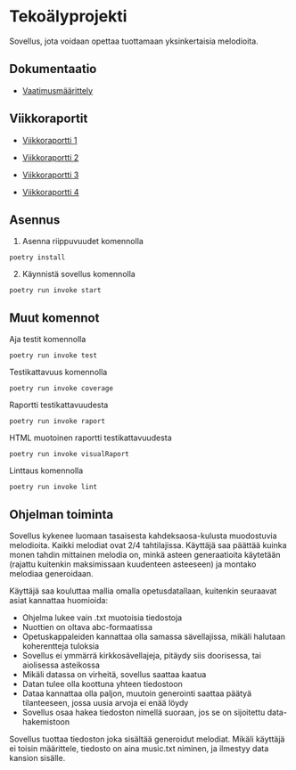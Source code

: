 # Tekoälyprojekti

Sovellus, jota voidaan opettaa tuottamaan yksinkertaisia melodioita.

## Dokumentaatio

- [Vaatimusmäärittely](https://github.com/codePercidae/algo_projekti/blob/main/documentation/requirement_spesification.md)

## Viikkoraportit

- [Viikkoraportti 1](https://github.com/codePercidae/algo_projekti/blob/main/documentation/Viikkorapotti_1.md)

- [Viikkoraportti 2](https://github.com/codePercidae/algo_projekti/blob/main/documentation/Viikkorapotti_2.md)

- [Viikkoraportti 3](https://github.com/codePercidae/algo_projekti/blob/main/documentation/Viikkorapotti_3.md)

- [Viikkoraportti 4](https://github.com/codePercidae/algo_projekti/blob/main/documentation/Viikkorapotti_4.md)

## Asennus

1. Asenna riippuvuudet komennolla
```
poetry install
```

2. Käynnistä sovellus komennolla
```
poetry run invoke start
```

## Muut komennot

Aja testit komennolla
```
poetry run invoke test
```

Testikattavuus komennolla
```
poetry run invoke coverage
```

Raportti testikattavuudesta
```
poetry run invoke raport
```

HTML muotoinen raportti testikattavuudesta
```
poetry run invoke visualRaport
```

Linttaus komennolla
```
poetry run invoke lint
```

## Ohjelman toiminta
Sovellus kykenee luomaan tasaisesta kahdeksaosa-kulusta muodostuvia
melodioita. Kaikki melodiat ovat 2/4 tahtilajissa. Käyttäjä saa
päättää kuinka monen tahdin mittainen melodia on, minkä
asteen generaatioita käytetään (rajattu kuitenkin maksimissaan kuudenteen
asteeseen) ja montako melodiaa generoidaan.

Käyttäjä saa kouluttaa mallia omalla opetusdatallaan, kuitenkin seuraavat asiat kannattaa
huomioida:
- Ohjelma lukee vain .txt muotoisia tiedostoja
- Nuottien on oltava abc-formaatissa
- Opetuskappaleiden kannattaa olla samassa sävellajissa, mikäli halutaan koherentteja tuloksia
- Sovellus ei ymmärrä kirkkosävellajeja, pitäydy siis doorisessa, tai aiolisessa asteikossa
- Mikäli datassa on virheitä, sovellus saattaa kaatua
- Datan tulee olla koottuna yhteen tiedostoon
- Dataa kannattaa olla paljon, muutoin generointi saattaa päätyä tilanteeseen, jossa uusia arvoja ei enää löydy
- Sovellus osaa hakea tiedoston nimellä suoraan, jos se on sijoitettu data-hakemistoon

Sovellus tuottaa tiedoston joka sisältää generoidut melodiat. Mikäli käyttäjä ei toisin määrittele,
tiedosto on aina music.txt niminen, ja ilmestyy data kansion sisälle.